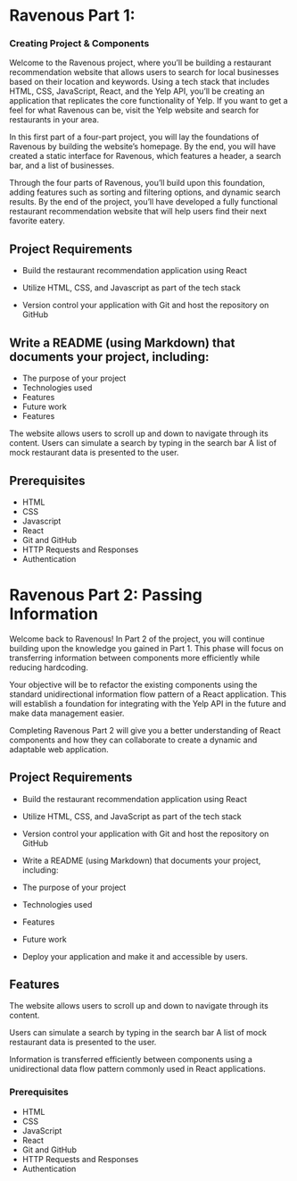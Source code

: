 # Ravenous Part 1:

### Creating Project & Components

Welcome to the Ravenous project, where you’ll be building a restaurant recommendation website that allows users to search for local businesses based on their location and keywords. Using a tech stack that includes HTML, CSS, JavaScript, React, and the Yelp API, you’ll be creating an application that replicates the core functionality of Yelp. If you want to get a feel for what Ravenous can be, visit the Yelp website and search for restaurants in your area.

In this first part of a four-part project, you will lay the foundations of Ravenous by building the website’s homepage. By the end, you will have created a static interface for Ravenous, which features a header, a search bar, and a list of businesses.

Through the four parts of Ravenous, you’ll build upon this foundation, adding features such as sorting and filtering options, and dynamic search results. By the end of the project, you’ll have developed a fully functional restaurant recommendation website that will help users find their next favorite eatery.

## Project Requirements

- Build the restaurant recommendation application using React

- Utilize HTML, CSS, and Javascript as part of the tech stack

- Version control your application with Git and host the repository on GitHub

## Write a README (using Markdown) that documents your project, including:

- The purpose of your project
- Technologies used
- Features
- Future work
- Features

The website allows users to scroll up and down to navigate through its content.
Users can simulate a search by typing in the search bar
A list of mock restaurant data is presented to the user.

## Prerequisites

- HTML
- CSS
- Javascript
- React
- Git and GitHub
- HTTP Requests and Responses
- Authentication

# Ravenous Part 2: Passing Information

Welcome back to Ravenous! In Part 2 of the project, you will continue building upon the knowledge you gained in Part 1. This phase will focus on transferring information between components more efficiently while reducing hardcoding.

Your objective will be to refactor the existing components using the standard unidirectional information flow pattern of a React application. This will establish a foundation for integrating with the Yelp API in the future and make data management easier.

Completing Ravenous Part 2 will give you a better understanding of React components and how they can collaborate to create a dynamic and adaptable web application.

## Project Requirements

- Build the restaurant recommendation application using React

- Utilize HTML, CSS, and JavaScript as part of the tech stack

- Version control your application with Git and host the repository on GitHub

- Write a README (using Markdown) that documents your project, including:

- The purpose of your project

- Technologies used

- Features

- Future work

- Deploy your application and make it and accessible by users.

## Features

The website allows users to scroll up and down to navigate through its content.

Users can simulate a search by typing in the search bar
A list of mock restaurant data is presented to the user.

Information is transferred efficiently between components using a unidirectional data flow pattern commonly used in React applications.

### Prerequisites

- HTML
- CSS
- JavaScript
- React
- Git and GitHub
- HTTP Requests and Responses
- Authentication

